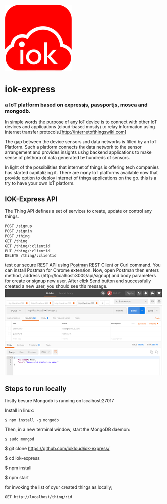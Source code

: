 ![iok-express banner](iokloud-logo.png)

# iok-express

### a IoT platform based on expressjs, passportjs, mosca and mongodb.

In simple words the purpose of any IoT device is to connect with other IoT devices and applications (cloud-based mostly) to relay information using internet transfer protocols.[http://internetofthingswiki.com]

The gap between the device sensors and data networks is filled by an IoT Platform. Such a platform connects the data network to the sensor arrangement and provides insights using backend applications to make sense of plethora of data generated by hundreds of sensors.

In light of the possibilities that internet of things is offering tech companies has started capitalizing it. There are many IoT platforms available now that provide option to deploy internet of things applications on the go. this is a try to have your own IoT platform.


## IOK-Express API
The Thing API defines a set of services to create, update or control any things. 

```
POST /signup
POST /signin
POST /thing
GET /thing
GET /thing/:clientid
PUT /thing/:clientid
DELETE /thing/:clientid
```

test our secure REST API using <a href="https://www.getpostman.com/docs/postman/launching_postman/installation_and_updates">Postman</a> REST Client or Curl command. You can install Postman for Chrome extension.
Now, open Postman then enters method, address (http://localhost:3000/api/signup) and body parameters for create or signup new user. After click Send button and successfully created a new user, you should see this message.
![Postman usage in IOK](https://github.com/iokloud/Documentation/blob/master/images/iok-express_postman-signup.png)

## Steps to run locally

firstly besure Mongodb is running on localhost:27017

Install in linux:
```
$ npm install -g mongodb
```

Then, in a new terminal window, start the MongoDB daemon:
```
$ sudo mongod
```



$ git clone https://github.com/iokloud/iok-express/

$ cd iok-express

$ npm install

$ npm start


for invoking the list of oyur created things as locally;
```
GET http://localhost/thing/:id
```



